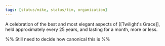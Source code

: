 ```yaml
---
tags: [status/mike, status/tim, organization]
---
```


A celebration of the best and most elegant aspects of [[Twilight's Grace]], held approximately every 25 years, and lasting for a month, more or less. 

%% Still need to decide how canonical this is %%